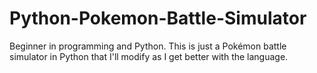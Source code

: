 # Python-Pokemon-Battle-Simulator
Beginner in programming and Python. This is just a Pokémon battle simulator in Python that I'll modify as I get better with the language.
